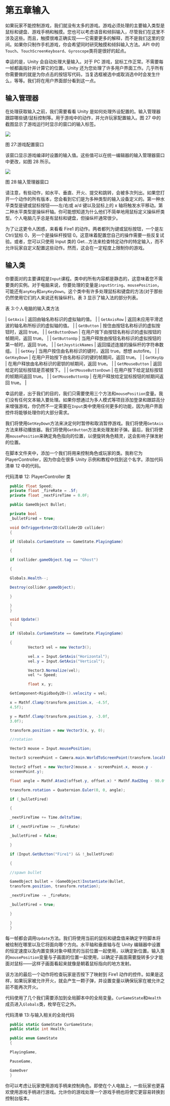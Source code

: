 # 第五章输入

如果玩家不能控制游戏，我们就没有太多的游戏。游戏必须处理的主要输入类型是鼠标和键盘、游戏手柄和触摸。您也可以考虑语音和倾斜输入，尽管我们在这里不涉及这些。而且，触摸很难正确实现——它需要更多的解释，而不是我们这里的空间。如果你只制作手机游戏，你会希望同时研究触摸和倾斜输入方法。API 中的`Touch`、`TouchScreenKeyboard`、`Gyroscope`类将是很好的起点。

幸运的是，Unity 会自动处理大量输入。对于 PC 游戏，鼠标工作正常。不需要每一帧都画指针并计算它的位置。Unity 还为您处理了许多用户界面工作。几乎所有你需要做的就是为你点击的按钮写代码，当复选框被选中或取消选中时会发生什么，等等。我们将在用户界面部分看到这一点。

## 输入管理器

在处理获取输入之前，我们需要看看 Unity 是如何处理外设配置的。输入管理器跟踪哪些键/鼠标控制等。用于游戏中的动作，并允许玩家配置输入。图 27 中的截图显示了游戏运行时显示的窗口的输入标签。

![](img/image028.jpg)

图 27:游戏配置窗口

该窗口显示游戏编译时设置的输入值。这些值可以在统一编辑器的输入管理器窗口中更改，如图 28 所示。

![](img/image029.jpg)

图 28:输入管理器窗口

请注意，有些动作，如水平、垂直、开火、提交和跳转，会被多次列出。如果您打开一个动作的所有版本，您会看到它们是为多种类型的输入设备定义的。第一种水平类型是键或鼠标按钮——左/右或 a/d 键以及鼠标上的 x 轴将触发水平移动。第二种水平类型是操纵杆轴。你可能想知道为什么他们不简单地用鼠标定义操纵杆类型。个人电脑几乎总是有鼠标和键盘，但操纵杆通常很少。

为了让这更令人困惑，来看看 Fire1 的动作。两者都列为键或鼠标按钮，一个是左 Ctrl/鼠标 0，另一个是操纵杆按钮 0。这意味着配置您自己的操作需要一些反复试验。或者，您可以只使用 Input 类的 Get…方法来检查特定动作的特定输入，而不允许玩家自定义配置这些动作。然而，这会在一定程度上限制你的游戏。

## 输入类

你要面对的主要课程是`Input`课程。类中的所有内容都是静态的，这意味着您不需要类的实例。对于电脑来说，你要处理的变量是`inputString`、`mousePosition`，可能还有`anyKey`和`anyKeyDown`。这个类中有许多处理鼠标和键盘的方法(对于那些仍然使用它们的人来说还有操纵杆)。表 3 显示了输入法的部分列表。

表 3:个人电脑的输入类方法

| `GetAxis` | 返回由轴名称标识的虚拟轴的值。 |
| `GetAxisRow` | 返回未应用平滑滤波的轴名称所标识的虚拟轴的值。 |
| `GetButton` | 按住由按钮名称标识的虚拟按钮时，返回 true。 |
| `GetButtonDown` | 在用户按下由按钮名称标识的虚拟按钮的帧期间，返回 true。 |
| `GetButtonUp` | 当用户释放由按钮名称标识的虚拟按钮的第一帧时，返回 true。 |
| `GetJoystickNames` | 返回描述连接的操纵杆的字符串数组。 |
| `GetKey` | 当用户按住由名称标识的键时，返回 true。想想 autofire。 |
| `GetKeyDown` | 在用户开始按下由名称标识的键的帧期间，返回 true。 |
| `GetKeyUp` | 在用户释放由名称标识的密钥的帧期间，返回 true。 |
| `GetMouseButton` | 返回给定的鼠标按钮是否被按下。 |
| `GetMouseButtonDown` | 在用户按下给定鼠标按钮的帧期间返回 true。 |
| `GetMouseButtonUp` | 在用户释放给定鼠标按钮的帧期间返回 true。 |

幸运的是，出于我们的目的，我们只需要使用三个方法和`mousePosition`变量。我们没有任何文本输入要处理。如果你想通过为多人模式等项目添加登录和跟踪高分来增强游戏，你仍然不一定需要在`Input`类中使用任何更多的功能，因为用户界面控件将能够处理你的大部分需求。

我们将使用`GetKeyDown`方法来决定何时暂停和取消暂停游戏。我们将使用`GetAxis`方法来移动播放器。我们将使用`GetButton`方法来处理发射子弹。最后，我们将使用`mousePosition`来确定角色指向的位置，以便旋转角色精灵，这会影响子弹发射的位置。

在脚本文件夹中，添加一个我们将用来控制角色或玩家的类。我称它为 PlayerController，因为你会在很多 Unity 示例和教程中找到这个名字。添加代码清单 12 中的代码。

代码清单 12: PlayerController 类

```cs
  public float Speed;
  private float _fireRate = .5f;
  private float _nextFireTime = 0.0F;

  public GameObject Bullet;

  private bool
  _bulletFired = true;

  void OnTriggerEnter2D(Collider2D collider)
  {

  if (Globals.CurGameState == GameState.PlayingGame)

  {

  if (collider.gameObject.tag == "Ghost")

  {

  Globals.Health--;

  Destroy(collider.gameObject);

  }

  }
  }

  void Update()
  {

  if (Globals.CurGameState == GameState.PlayingGame)

  {
          Vector3 vel = new Vector3();

          vel.x = Input.GetAxis("Horizontal");
          vel.y = Input.GetAxis("Vertical");

          Vector3.Normalize(vel);
          vel *= Speed;

          float x, y;

  GetComponent<Rigidbody2D>().velocity = vel;

  x = Mathf.Clamp(transform.position.x, -4.5f,
  4.5f);

  y = Mathf.Clamp(transform.position.y, -3.0f,
  3.0f);

  transform.position = new Vector3(x, y, 0);

  //rotation

  Vector3 mouse = Input.mousePosition;

  Vector3 screenPoint = Camera.main.WorldToScreenPoint(transform.localPosition);

  Vector2 offset = new Vector2(mouse.x - screenPoint.x, mouse.y -
  screenPoint.y);

  float angle = Mathf.Atan2(offset.y, offset.x) * Mathf.Rad2Deg - 90.0f;

  transform.rotation = Quaternion.Euler(0, 0, angle);

  if (_bulletFired)

  {

  _nextFireTime += Time.deltaTime;

  if (_nextFireTime >= _fireRate)

  _bulletFired = false;

  }

  if (Input.GetButton("Fire1") && !_bulletFired)

  {

  //spawn bullet

  GameObject bullet = (GameObject)Instantiate(Bullet,
  transform.position, transform.rotation);

  _nextFireTime -= _fireRate;

  _bulletFired = true;

  }

  }
  }

```

每一帧都会调用`Update`方法。我们将使用当前的鼠标和键盘值来确定字符脚本将被绘制在哪里以及它将面向哪个方向。水平轴和垂直轴与在 Unity 编辑器中设置的恒定速度以及内置变换对象中精灵的当前位置一起使用，以确定新位置。输入类的`mousePosition`变量与子画面的位置一起使用，以确定子画面需要旋转多少才能面对鼠标——这样子画面看起来就像是朝着鼠标指向的地方发射。

该方法的最后一个动作将检查玩家是否按下了映射到 Fire1 动作的控件。如果是这样，如果玩家被允许开火，就会产生一颗子弹，并设置变量以确保玩家在被允许之前不能再次开火。

代码使用了几个我们需要添加到全局脚本中的全局变量。`CurGameState`和`Health`成员进入`Globals`类，枚举在它之外。

代码清单 13:与输入相关的全局代码

```cs
  public static GameState CurGameState;
  public static int Health;

  public enum GameState
  {

  PlayingGame,

  PauseGame,

  GameOver
  }

```

你可以考虑让玩家使用游戏手柄来控制角色。即使在个人电脑上，一些玩家也更喜欢使用游戏手柄进行游戏。允许你的游戏处理一个游戏手柄也将使它更容易转换到控制台版本。